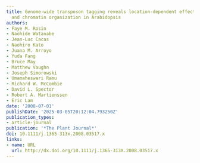 ```yaml
---
title: Genome‐wide transposon tagging reveals location‐dependent effects on transcription
  and chromatin organization in Arabidopsis
authors:
- Faye M. Rosin
- Naohide Watanabe
- Jean‐Luc Cacas
- Naohiro Kato
- Juana M. Arroyo
- Yuda Fang
- Bruce May
- Matthew Vaughn
- Joseph Simorowski
- Umamaheswari Ramu
- Richard W. McCombie
- David L. Spector
- Robert A. Martienssen
- Eric Lam
date: '2008-07-01'
publishDate: '2025-03-05T20:12:04.793250Z'
publication_types:
- article-journal
publication: '*The Plant Journal*'
doi: 10.1111/j.1365-313x.2008.03517.x
links:
- name: URL
  url: http://dx.doi.org/10.1111/j.1365-313X.2008.03517.x
---
```

